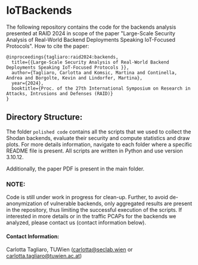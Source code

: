 # IoTBackends

The following repository contains the code for the backends analysis presented at RAID 2024 in scope of the paper "Large-Scale Security Analysis of Real-World Backend Deployments Speaking IoT-Focused Protocols".
How to cite the paper:

```biblatex
@inproceedings{tagliaro:raid2024:backends,
  title={{Large-Scale Security Analysis of Real-World Backend Deployments Speaking IoT-Focused Protocols }},
  author={Tagliaro, Carlotta and Komsic, Martina and Continella, Andrea and Borgolte, Kevin and Lindorfer, Martina},
  year={2024},
  booktitle={Proc. of the 27th International Symposium on Research in Attacks, Intrusions and Defenses (RAID)}
}
```

## Directory Structure:

The folder `polished code` contains all the scripts that we used to collect the Shodan backends, evaluate their security and compute statistics and draw plots. For more details information, navigate to each folder where a specific README file is present. All scripts are written in Python and use version 3.10.12.

Additionally, the paper PDF is present in the main folder.

### NOTE:

Code is still under work in progress for clean-up. Further, to avoid de-anonymization of vulnerable backends, only aggregated results are present in the repository, thus limiting the successful execution of the scripts. If interested in more details or in the traffic PCAPs for the backends we analyzed, please contact us (contact information below).

#### Contact Information:

Carlotta Tagliaro, TUWien (carlotta@seclab.wien or carlotta.tagliaro@tuwien.ac.at)